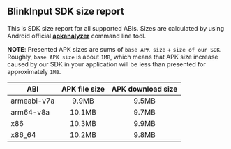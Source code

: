 ## BlinkInput SDK size report

This is SDK size report for all supported ABIs. Sizes are calculated by using Android official [**apkanalyzer**](https://developer.android.com/studio/command-line/apkanalyzer) command line tool.

**NOTE**: Presented APK sizes are sums of `base APK size` + `size of our SDK`. Roughly, `base APK size` is about `1MB`, which means that APK size increase caused by our SDK in your application will be less than presented for approximately `1MB`.

| ABI | APK file size | APK download size |
| --- |:-------------:| :----------------:|
| armeabi-v7a | 9.9MB | 9.5MB |
| arm64-v8a | 10.1MB | 9.7MB |
| x86 | 10.3MB | 9.9MB |
| x86_64 | 10.2MB | 9.8MB |


